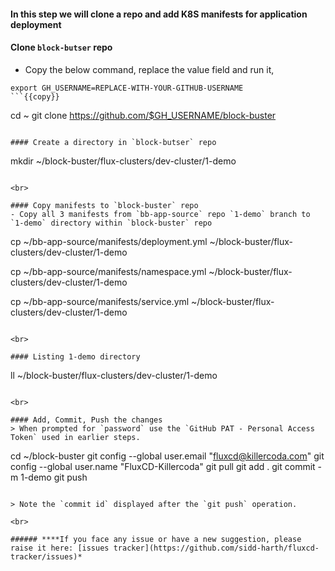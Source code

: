 #### In this step we will clone a repo and add K8S manifests for application deployment

#### Clone `block-butser` repo
- Copy the below command, replace the value field and run it,

```
export GH_USERNAME=REPLACE-WITH-YOUR-GITHUB-USERNAME
```{{copy}}

```
cd ~
git clone https://github.com/$GH_USERNAME/block-buster
```{{exec}}

#### Create a directory in `block-butser` repo
```
mkdir ~/block-buster/flux-clusters/dev-cluster/1-demo
```{{exec}}

<br>

#### Copy manifests to `block-buster` repo
- Copy all 3 manifests from `bb-app-source` repo `1-demo` branch to `1-demo` directory within `block-buster` repo

```
cp ~/bb-app-source/manifests/deployment.yml ~/block-buster/flux-clusters/dev-cluster/1-demo

cp ~/bb-app-source/manifests/namespace.yml ~/block-buster/flux-clusters/dev-cluster/1-demo

cp ~/bb-app-source/manifests/service.yml ~/block-buster/flux-clusters/dev-cluster/1-demo
```{{exec}}

<br>

#### Listing 1-demo directory
```
ll ~/block-buster/flux-clusters/dev-cluster/1-demo
```{{exec}}

<br>

#### Add, Commit, Push the changes
> When prompted for `password` use the `GitHub PAT - Personal Access Token` used in earlier steps.

```
cd ~/block-buster
git config --global user.email "fluxcd@killercoda.com"
git config --global user.name "FluxCD-Killercoda"
git pull
git add .
git commit -m 1-demo
git push
```{{exec}}

> Note the `commit id` displayed after the `git push` operation.

<br>

###### ****If you face any issue or have a new suggestion, please raise it here: [issues tracker](https://github.com/sidd-harth/fluxcd-tracker/issues)*
